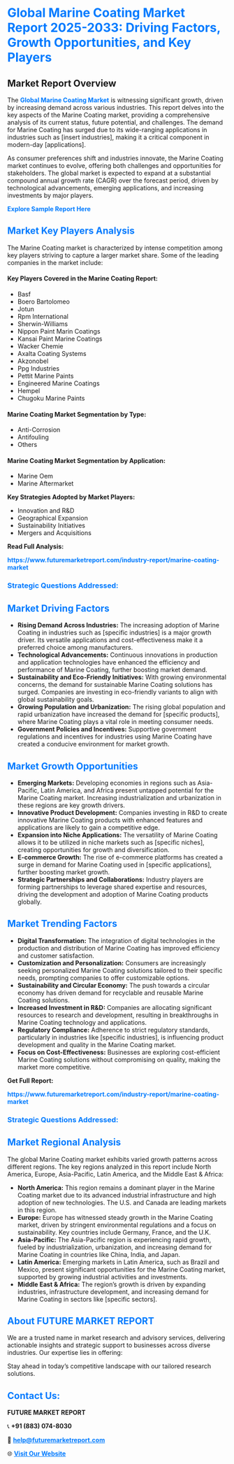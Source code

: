 <h1 style="color: #007BFF;">Global Marine Coating Market Report 2025-2033: Driving Factors, Growth Opportunities, and Key Players</h1>

<section id="overview">
<h2>Market Report Overview</h2>
<p>The <a href="https://www.futuremarketreport.com/industry-report/marine-coating-market" style="color: #007BFF; text-decoration: none;"><strong>Global Marine Coating Market</strong></a> is witnessing significant growth, driven by increasing demand across various industries. This report delves into the key aspects of the Marine Coating market, providing a comprehensive analysis of its current status, future potential, and challenges. The demand for Marine Coating has surged due to its wide-ranging applications in industries such as [insert industries], making it a critical component in modern-day [applications].</p>
<p>As consumer preferences shift and industries innovate, the Marine Coating market continues to evolve, offering both challenges and opportunities for stakeholders. The global market is expected to expand at a substantial compound annual growth rate (CAGR) over the forecast period, driven by technological advancements, emerging applications, and increasing investments by major players.</p>
</section>

<section id="overview">
<p><a href="https://www.futuremarketreport.com/request-sample/reportId=31191" style="color: #007BFF; text-decoration: none;"><strong>Explore Sample Report Here</strong></a></p>
</section>

<section id="key-players">
<h2 style="color: #007BFF;">Market Key Players Analysis</h2>
<p>The Marine Coating market is characterized by intense competition among key players striving to capture a larger market share. Some of the leading companies in the market include:</p>
<h4>Key Players Covered in the Marine Coating Report:</h4>
<ul><li>Basf</li><li>Boero Bartolomeo</li><li>Jotun</li><li>Rpm International</li><li>Sherwin-Williams</li><li>Nippon Paint Marin Coatings</li><li>Kansai Paint Marine Coatings</li><li>Wacker Chemie</li><li>Axalta Coating Systems</li><li>Akzonobel</li><li>Ppg Industries</li><li>Pettit Marine Paints</li><li>Engineered Marine Coatings</li><li>Hempel</li><li>Chugoku Marine Paints</li></ul>
<h4>Marine Coating Market Segmentation by Type:</h4>
<ul><li>Anti-Corrosion</li><li>Antifouling</li><li>Others</li></ul>

<h4>Marine Coating Market Segmentation by Application:</h4>
<ul><li>Marine Oem</li><li>Marine Aftermarket</li></ul>
<p><strong>Key Strategies Adopted by Market Players:</strong></p>
<ul>
<li>Innovation and R&D</li>
<li>Geographical Expansion</li>
<li>Sustainability Initiatives</li>
<li>Mergers and Acquisitions</li>
</ul>
</section>

<section>
<p><strong>Read Full Analysis: </strong></p><a href="https://www.futuremarketreport.com/industry-report/marine-coating-market" style="color: #007BFF; text-decoration: none;"><strong>https://www.futuremarketreport.com/industry-report/marine-coating-market</strong></a>
<h3 style="color: #007BFF;">Strategic Questions Addressed:</h3>
</section>

<section id="driving-factors">
<h2 style="color: #007BFF;">Market Driving Factors</h2>
<ul>
<li><strong>Rising Demand Across Industries:</strong> The increasing adoption of Marine Coating in industries such as [specific industries] is a major growth driver. Its versatile applications and cost-effectiveness make it a preferred choice among manufacturers.</li>
<li><strong>Technological Advancements:</strong> Continuous innovations in production and application technologies have enhanced the efficiency and performance of Marine Coating, further boosting market demand.</li>
<li><strong>Sustainability and Eco-Friendly Initiatives:</strong> With growing environmental concerns, the demand for sustainable Marine Coating solutions has surged. Companies are investing in eco-friendly variants to align with global sustainability goals.</li>
<li><strong>Growing Population and Urbanization:</strong> The rising global population and rapid urbanization have increased the demand for [specific products], where Marine Coating plays a vital role in meeting consumer needs.</li>
<li><strong>Government Policies and Incentives:</strong> Supportive government regulations and incentives for industries using Marine Coating have created a conducive environment for market growth.</li>
</ul>
</section>

<section id="growth-opportunities">
<h2 style="color: #007BFF;">Market Growth Opportunities</h2>
<ul>
<li><strong>Emerging Markets:</strong> Developing economies in regions such as Asia-Pacific, Latin America, and Africa present untapped potential for the Marine Coating market. Increasing industrialization and urbanization in these regions are key growth drivers.</li>
<li><strong>Innovative Product Development:</strong> Companies investing in R&D to create innovative Marine Coating products with enhanced features and applications are likely to gain a competitive edge.</li>
<li><strong>Expansion into Niche Applications:</strong> The versatility of Marine Coating allows it to be utilized in niche markets such as [specific niches], creating opportunities for growth and diversification.</li>
<li><strong>E-commerce Growth:</strong> The rise of e-commerce platforms has created a surge in demand for Marine Coating used in [specific applications], further boosting market growth.</li>
<li><strong>Strategic Partnerships and Collaborations:</strong> Industry players are forming partnerships to leverage shared expertise and resources, driving the development and adoption of Marine Coating products globally.</li>
</ul>
</section>

<section id="trending-factors">
<h2 style="color: #007BFF;">Market Trending Factors</h2>
<ul>
<li><strong>Digital Transformation:</strong> The integration of digital technologies in the production and distribution of Marine Coating has improved efficiency and customer satisfaction.</li>
<li><strong>Customization and Personalization:</strong> Consumers are increasingly seeking personalized Marine Coating solutions tailored to their specific needs, prompting companies to offer customizable options.</li>
<li><strong>Sustainability and Circular Economy:</strong> The push towards a circular economy has driven demand for recyclable and reusable Marine Coating solutions.</li>
<li><strong>Increased Investment in R&D:</strong> Companies are allocating significant resources to research and development, resulting in breakthroughs in Marine Coating technology and applications.</li>
<li><strong>Regulatory Compliance:</strong> Adherence to strict regulatory standards, particularly in industries like [specific industries], is influencing product development and quality in the Marine Coating market.</li>
<li><strong>Focus on Cost-Effectiveness:</strong> Businesses are exploring cost-efficient Marine Coating solutions without compromising on quality, making the market more competitive.</li>
</ul>
</section>

<section>
<p><strong>Get Full Report: </strong></p><a href="https://www.futuremarketreport.com/industry-report/marine-coating-market" style="color: #007BFF; text-decoration: none;"><strong>https://www.futuremarketreport.com/industry-report/marine-coating-market</strong></a>
<h3 style="color: #007BFF;">Strategic Questions Addressed:</h3>
</section>


<section id="regional-analysis">
<h2 style="color: #007BFF;">Market Regional Analysis</h2>
<p>The global Marine Coating market exhibits varied growth patterns across different regions. The key regions analyzed in this report include North America, Europe, Asia-Pacific, Latin America, and the Middle East & Africa:</p>
<ul>
<li><strong>North America:</strong> This region remains a dominant player in the Marine Coating market due to its advanced industrial infrastructure and high adoption of new technologies. The U.S. and Canada are leading markets in this region.</li>
<li><strong>Europe:</strong> Europe has witnessed steady growth in the Marine Coating market, driven by stringent environmental regulations and a focus on sustainability. Key countries include Germany, France, and the U.K.</li>
<li><strong>Asia-Pacific:</strong> The Asia-Pacific region is experiencing rapid growth, fueled by industrialization, urbanization, and increasing demand for Marine Coating in countries like China, India, and Japan.</li>
<li><strong>Latin America:</strong> Emerging markets in Latin America, such as Brazil and Mexico, present significant opportunities for the Marine Coating market, supported by growing industrial activities and investments.</li>
<li><strong>Middle East & Africa:</strong> The region’s growth is driven by expanding industries, infrastructure development, and increasing demand for Marine Coating in sectors like [specific sectors].</li>
</ul>
</section>

<footer>
<h2 style="color: #007BFF;">About FUTURE MARKET REPORT</h2>
<p>We are a trusted name in market research and advisory services, delivering actionable insights and strategic support to businesses across diverse industries. Our expertise lies in offering:</p>

<p>Stay ahead in today’s competitive landscape with our tailored research solutions.</p>

<h2 style="color: #007BFF;">Contact Us:</h2>
<p><strong>FUTURE MARKET REPORT</strong></p>
<p>📞 <strong>+91 (883) 074-8030</strong></p>
<p>📧 <strong><a href="mailto:help@futuremarketreport.com" style="color: #007BFF;">help@futuremarketreport.com</a></strong></p>
<p>🌐 <strong><a href="https://www.futuremarketreport.com/" style="color: #007BFF;">Visit Our Website</a></strong></p>
</footer>